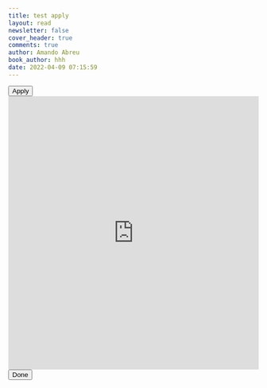 ```yaml
---
title: test apply
layout: read
newsletter: false
cover_header: true
comments: true
author: Amando Abreu
book_author: hhh
date: 2022-04-09 07:15:59
---
```

<script type="text/javascript" async src="https://www.api-apply.com/js/embed.js"></script> 
<link rel="stylesheet" href="https://www.api-apply.com/css/embed.css">
  <div class="apply">
  <button class="applyBtn" onclick="openApiApplyOverlay()" id="apiApplyBtn">Apply</button>
  <div class="apiApplyOverlay" id="apiApplyOverlay"> 
    <div class="apiApplyIframeWrapper">
      <iframe frameborder="0" height="550" width="100%" src="https://api-apply.com/embed/?jobId=#jobId"></iframe>
      <button class="applyBtn" onclick="closeApiApplyOverlay()"  id="closeApiApplyBtn">Done</button>   
    </div> 
  </div>
</div>
